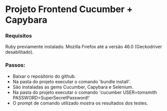 # Projeto Frontend Cucumber + Capybara
### Requisitos
Ruby previamente instalado.
Mozilla Firefox até a versão 46.0 (Geckodriver desabilitado).

### Passos:
* Baixar o repositório do github.
* Na pasta do projeto executar o comando 'bundle install'.
* São instaladas as gems Cucumber, Capybara e Selenium.
* Na pasta do projeto executar o comando 'cucumber USER=tomsmith PASSWORD=SuperSecretPassword!'
* O prompt de comando utilizado mostra os resultados dos testes.
